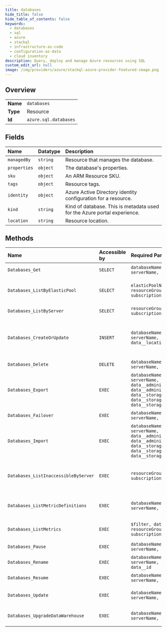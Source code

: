 ```yaml
---
title: databases
hide_title: false
hide_table_of_contents: false
keywords:
  - databases
  - sql
  - azure    
  - stackql
  - infrastructure-as-code
  - configuration-as-data
  - cloud inventory
description: Query, deploy and manage Azure resources using SQL
custom_edit_url: null
image: /img/providers/azure/stackql-azure-provider-featured-image.png
---
```

  
    

## Overview
<table><tbody>
<tr><td><b>Name</b></td><td><code>databases</code></td></tr>
<tr><td><b>Type</b></td><td>Resource</td></tr>
<tr><td><b>Id</b></td><td><code>azure.sql.databases</code></td></tr>
</tbody></table>

## Fields
| Name | Datatype | Description |
|:-----|:---------|:------------|
| `managedBy` | `string` | Resource that manages the database. |
| `properties` | `object` | The database's properties. |
| `sku` | `object` | An ARM Resource SKU. |
| `tags` | `object` | Resource tags. |
| `identity` | `object` | Azure Active Directory identity configuration for a resource. |
| `kind` | `string` | Kind of database. This is metadata used for the Azure portal experience. |
| `location` | `string` | Resource location. |
## Methods
| Name | Accessible by | Required Params | Description |
|:-----|:--------------|:----------------|:------------|
| `Databases_Get` | `SELECT` | `databaseName, resourceGroupName, serverName, subscriptionId` | Gets a database. |
| `Databases_ListByElasticPool` | `SELECT` | `elasticPoolName, resourceGroupName, serverName, subscriptionId` | Gets a list of databases in an elastic pool. |
| `Databases_ListByServer` | `SELECT` | `resourceGroupName, serverName, subscriptionId` | Gets a list of databases. |
| `Databases_CreateOrUpdate` | `INSERT` | `databaseName, resourceGroupName, serverName, subscriptionId, data__location` | Creates a new database or updates an existing database. |
| `Databases_Delete` | `DELETE` | `databaseName, resourceGroupName, serverName, subscriptionId` | Deletes the database. |
| `Databases_Export` | `EXEC` | `databaseName, resourceGroupName, serverName, subscriptionId, data__administratorLogin, data__administratorLoginPassword, data__storageKey, data__storageKeyType, data__storageUri` | Exports a database. |
| `Databases_Failover` | `EXEC` | `databaseName, resourceGroupName, serverName, subscriptionId` | Failovers a database. |
| `Databases_Import` | `EXEC` | `databaseName, resourceGroupName, serverName, subscriptionId, data__administratorLogin, data__administratorLoginPassword, data__storageKey, data__storageKeyType, data__storageUri` | Imports a bacpac into a new database. |
| `Databases_ListInaccessibleByServer` | `EXEC` | `resourceGroupName, serverName, subscriptionId` | Gets a list of inaccessible databases in a logical server |
| `Databases_ListMetricDefinitions` | `EXEC` | `databaseName, resourceGroupName, serverName, subscriptionId` | Returns database metric definitions. |
| `Databases_ListMetrics` | `EXEC` | `$filter, databaseName, resourceGroupName, serverName, subscriptionId` | Returns database metrics. |
| `Databases_Pause` | `EXEC` | `databaseName, resourceGroupName, serverName, subscriptionId` | Pauses a database. |
| `Databases_Rename` | `EXEC` | `databaseName, resourceGroupName, serverName, subscriptionId, data__id` | Renames a database. |
| `Databases_Resume` | `EXEC` | `databaseName, resourceGroupName, serverName, subscriptionId` | Resumes a database. |
| `Databases_Update` | `EXEC` | `databaseName, resourceGroupName, serverName, subscriptionId` | Updates an existing database. |
| `Databases_UpgradeDataWarehouse` | `EXEC` | `databaseName, resourceGroupName, serverName, subscriptionId` | Upgrades a data warehouse. |
